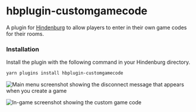 # hbplugin-customgamecode

A plugin for [Hindenburg](https://github.com/skeldjs/Hindenburg) to allow players to enter in their own game codes for their rooms.

### Installation
Install the plugin with the following command in your Hindenburg directory.
```sh
yarn plugins install hbplugin-customgamecode
```

![Main menu screenshot showing the disconnect message that appears when you create a game](https://raw.githubusercontent.com/SkeldJS/hbplugin-customgamecode/master/assets/menu.png)

![In-game screenshot showing the custom game code](https://raw.githubusercontent.com/SkeldJS/hbplugin-customgamecode/master/assets/game.png)
